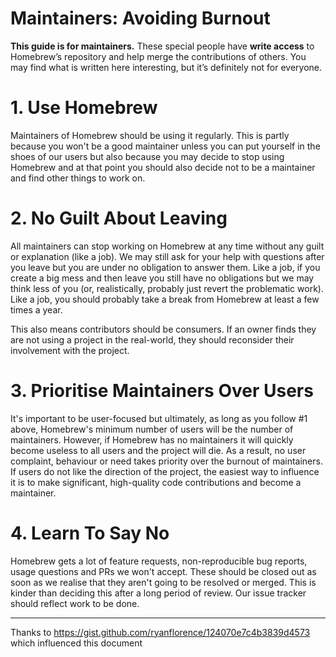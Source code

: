 # Maintainers: Avoiding Burnout
**This guide is for maintainers.** These special people have **write
access** to Homebrew’s repository and help merge the contributions of
others. You may find what is written here interesting, but it’s
definitely not for everyone.

# 1. Use Homebrew

Maintainers of Homebrew should be using it regularly. This is partly because
you won't be a good maintainer unless you can put yourself in the shoes of our
users but also because you may decide to stop using Homebrew and at that point
you should also decide not to be a maintainer and find other things to work on.

# 2. No Guilt About Leaving

All maintainers can stop working on Homebrew at any time without any guilt or
explanation (like a job). We may still ask for your help with questions after
you leave but you are under no obligation to answer them. Like a job, if you
create a big mess and then leave you still have no obligations but we may think
less of you (or, realistically, probably just revert the problematic work).
Like a job, you should probably take a break from Homebrew at least a few times
a year.

This also means contributors should be consumers. If an owner finds they are
not using a project in the real-world, they should reconsider their involvement
with the project.

# 3. Prioritise Maintainers Over Users

It's important to be user-focused but ultimately, as long as you follow #1
above, Homebrew's minimum number of users will be the number of maintainers.
However, if Homebrew has no maintainers it will quickly become useless to all
users and the project will die. As a result, no user complaint, behaviour or
need takes priority over the burnout of maintainers. If users do not like the
direction of the project, the easiest way to influence it is to make
significant, high-quality code contributions and become a maintainer.

# 4. Learn To Say No

Homebrew gets a lot of feature requests, non-reproducible bug reports, usage
questions and PRs we won't accept. These should be closed out as soon as we
realise that they aren't going to be resolved or merged. This is kinder than
deciding this after a long period of review. Our issue tracker should reflect
work to be done.

---

Thanks to https://gist.github.com/ryanflorence/124070e7c4b3839d4573 which influenced this document
